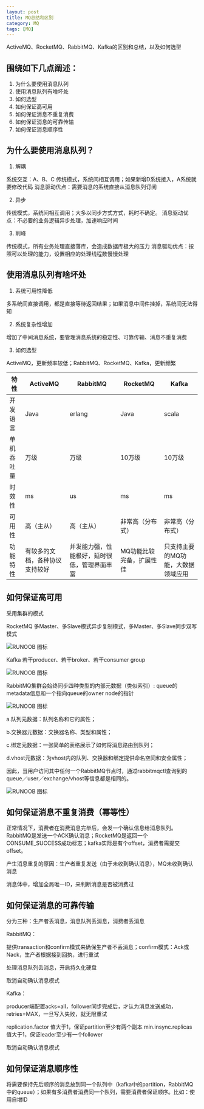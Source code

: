 ```yaml
---
layout: post
title: MQ总结和区别
category: MQ
tags: [MQ]
---
```


ActiveMQ、RocketMQ、RabbitMQ、Kafka的区别和总结，以及如何选型

## 围绕如下几点阐述：

1. 为什么要使用消息队列
2. 使用消息队列有啥坏处
3. 如何选型
4. 如何保证高可用
5. 如何保证消息不重复消费
6. 如何保证消息的可靠传输
7. 如何保证消息顺序性

## 为什么要使用消息队列？

1. 解耦

  系统交互：A、B、C
  传统模式，系统间相互调用；如果新增D系统接入，A系统就要修改代码
  消息驱动优点：需要消息的系统直接从消息队列订阅

2. 异步

  传统模式，系统间相互调用；大多以同步方式方式，耗时不确定。
  消息驱动优点：不必要的业务逻辑异步处理，加速响应时间

3. 削峰

  传统模式，所有业务处理直接落库，会造成数据库极大的压力
  消息驱动优点：按照可以处理的能力，设置相应的处理线程数慢慢处理

## 使用消息队列有啥坏处

1. 系统可用性降低

  多系统间直接调用，都是直接等待返回结果；如果消息中间件挂掉，系统间无法得知

2. 系统复杂性增加

  增加了中间消息系统，要管理消息系统的稳定性、可靠传输、消息不重复消费

3. 如何选型

  ActiveMQ，更新频率较低；RabbitMQ、RocketMQ、Kafka，更新频繁

|特性|ActiveMQ|RabbitMQ|RocketMQ|Kafka|
|---|---|---|---|---|
|开发语言|Java|erlang|Java|scala|
|单机吞吐量|万级|万级|10万级|10万级|
|时效性|ms|us|ms|ms|
|可用性|高（主从）|高（主从）|非常高（分布式）|非常高（分布式）|
|功能特性|有较多的文档，各种协议支持较好|并发能力强，性能极好，延时很低，管理界面丰富|MQ功能比较完备，扩展性佳|只支持主要的MQ功能，大数据领域应用|

## 如何保证高可用

采用集群的模式

RocketMQ 多Master、多Slave模式异步复制模式，多Master、多Slave同步双写模式

![RUNOOB 图标](https://images.cnblogs.com/cnblogs_com/rjzheng/1202350/o_rocketcluster.png)

Kafka 若干producer、若干broker、若干consumer group

![RUNOOB 图标](https://images.cnblogs.com/cnblogs_com/rjzheng/1202350/o_kafka.png)

RabbitMQ集群会始终同步四种类型的内部元数据（类似索引）: queue的metadata信息和一个指向queue的owner node的指针

![RUNOOB 图标](https://upload-images.jianshu.io/upload_images/4325076-c555bfd584d9a323.jpg)

a.队列元数据：队列名称和它的属性；

b.交换器元数据：交换器名称、类型和属性；

c.绑定元数据：一张简单的表格展示了如何将消息路由到队列；

d.vhost元数据：为vhost内的队列、交换器和绑定提供命名空间和安全属性；

因此，当用户访问其中任何一个RabbitMQ节点时，通过rabbitmqctl查询到的queue／user／exchange/vhost等信息都是相同的。

![RUNOOB 图标](https://upload-images.jianshu.io/upload_images/4325076-b93fd8387a8c045a.jpg)

## 如何保证消息不重复消费（幂等性）

正常情况下，消费者在消费消息完毕后，会发一个确认信息给消息队列。RabbitMQ是发送一个ACK确认消息；RocketMQ是返回一个CONSUME_SUCCESS成功标志；kafka实际是有个offset，消费者需提交offset。

产生消息重复的原因：生产者重复发送（由于未收到确认消息），MQ未收到确认消息

消息体中，增加全局唯一ID，来判断消息是否被消费过

## 如何保证消息的可靠传输

分为三种：生产者丢消息，消息队列丢消息，消费者丢消息

RabbitMQ：

提供transaction和confirm模式来确保生产者不丢消息；confirm模式：Ack或Nack，生产者根据接到回执，进行重试

处理消息队列丢消息，开启持久化硬盘

取消自动确认消息模式

Kafka：

producer端配置acks=all，follower同步完成后，才认为消息发送成功，retries=MAX，一旦写入失败，就无限重试

replication.factor 值大于1，保证partition至少有两个副本
min.insync.replicas 值大于1，保证leader至少有一个follower

取消自动确认消息模式

## 如何保证消息顺序性

将需要保持先后顺序的消息放到同一个队列中（kafka中的partition，RabbitMQ中的queue）；如果有多消费者消费同一个队列，需要消费者保证顺序。比如：使用自增ID




